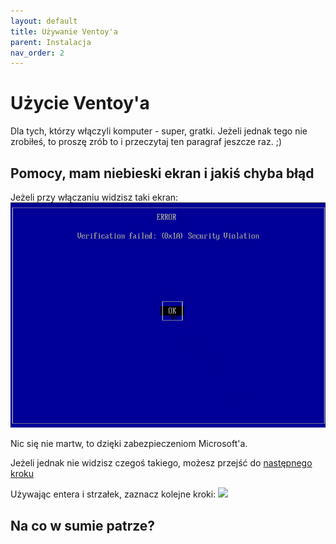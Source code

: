 ```yaml
---
layout: default
title: Używanie Ventoy'a
parent: Instalacja
nav_order: 2
---
```


# Użycie Ventoy'a

Dla tych, którzy włączyli komputer - super, gratki. Jeżeli jednak tego nie zrobiłeś, to proszę zrób to i przeczytaj ten paragraf jeszcze raz. ;)

## Pomocy, mam niebieski ekran i jakiś chyba błąd
Jeżeli przy włączaniu widzisz taki ekran:
![Secure boot](image.png)

Nic się nie martw, to dzięki zabezpieczeniom Microsoft'a.

Jeżeli jednak nie widzisz czegoś takiego, możesz przejść do [następnego kroku](#na-co-w-sumie-patrze)

Używając entera i strzałek, zaznacz kolejne kroki:
![](https://www.ventoy.net/static/img/secure_key.gif)

## Na co w sumie patrze?